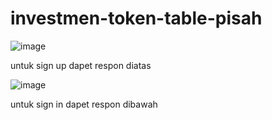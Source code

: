 # investmen-token-table-pisah

![image](https://user-images.githubusercontent.com/99403423/206090158-e69ecfd6-17c1-466f-8cc7-0987c2f9b49b.png)

untuk sign up dapet respon diatas


![image](https://user-images.githubusercontent.com/99403423/206090099-c04e0c31-1c00-403a-895d-7a0b144c5c2c.png)


untuk sign in dapet respon dibawah

